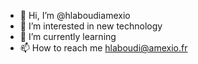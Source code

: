 - 👋 Hi, I’m @hlaboudiamexio
- 👀 I’m interested in new technology
- 🌱 I’m currently learning
- 📫 How to reach me hlaboudi@amexio.fr

<!---
hlaboudiamexio/hlaboudiamexio is a ✨ special ✨ repository because its `README.md` (this file) appears on your GitHub profile.
You can click the Preview link to take a look at your changes.
--->
